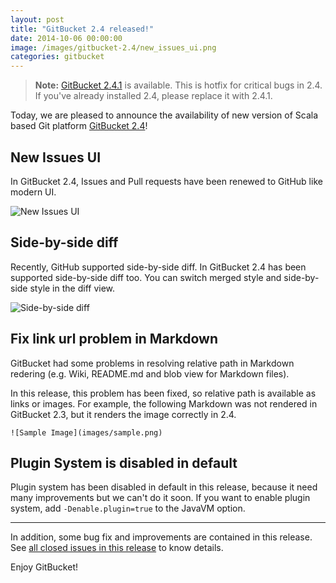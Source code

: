 ```yaml
---
layout: post
title: "GitBucket 2.4 released!"
date: 2014-10-06 00:00:00
image: /images/gitbucket-2.4/new_issues_ui.png
categories: gitbucket
---
```


> **Note:** [GitBucket 2.4.1](https://github.com/gitbucket/gitbucket/releases/tag/2.4.1) is available. This is hotfix for critical bugs in 2.4. If you've already installed 2.4, please replace it with 2.4.1.

Today, we are pleased to announce the availability of new version of Scala based Git platform [GitBucket 2.4](https://github.com/gitbucket/gitbucket/releases/tag/2.4)!

## New Issues UI

In GitBucket 2.4, Issues and Pull requests have been renewed to GitHub like modern UI.

![New Issues UI]({{site.baseurl}}/images/gitbucket-2.4/new_issues_ui.png)

## Side-by-side diff

Recently, GitHub supported side-by-side diff. In GitBucket 2.4 has been supported side-by-side diff too. You can switch merged style and side-by-side style in the diff view.

![Side-by-side diff]({{site.baseurl}}/images/gitbucket-2.4/side_by_side_diff.png)

## Fix link url problem in Markdown

GitBucket had some problems in resolving relative path in Markdown redering (e.g. Wiki, README.md and blob view for Markdown files).

In this release, this problem has been fixed, so relative path is available as links or images. For example, the following Markdown was not rendered in GitBucket 2.3, but it renders the image correctly in 2.4.

```
![Sample Image](images/sample.png)
```

## Plugin System is disabled in default

Plugin system has been disabled in default in this release, because it need many improvements but we can't do it soon. If you want to enable plugin system, add `-Denable.plugin=true` to the JavaVM option.

----

In addition, some bug fix and improvements are contained in this release. See [all closed issues in this release](https://github.com/gitbucket/gitbucket/issues?q=milestone%3A2.4+is%3Aclosed) to know details.

Enjoy GitBucket!
